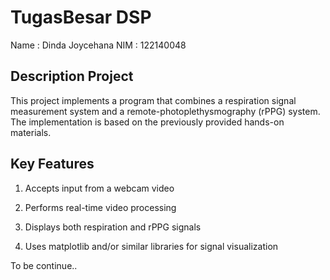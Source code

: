 # TugasBesar DSP
Name     : Dinda Joycehana
NIM      : 122140048

## Description Project
This project implements a program that combines a respiration signal measurement system and a remote-photoplethysmography (rPPG) system. The implementation is based on the previously provided hands-on materials.

## Key Features
1. Accepts input from a webcam video

2. Performs real-time video processing

3. Displays both respiration and rPPG signals

4. Uses matplotlib and/or similar libraries for signal visualization

To be continue..

